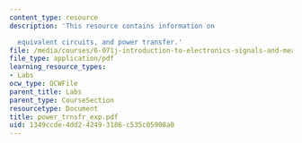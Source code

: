 ```yaml
---
content_type: resource
description: 'This resource contains information on

  equivalent circuits, and power transfer.'
file: /media/courses/6-071j-introduction-to-electronics-signals-and-measurement-spring-2006/1349ccde4dd242493186c535c05908a0_power_trnsfr_exp.pdf
file_type: application/pdf
learning_resource_types:
- Labs
ocw_type: OCWFile
parent_title: Labs
parent_type: CourseSection
resourcetype: Document
title: power_trnsfr_exp.pdf
uid: 1349ccde-4dd2-4249-3186-c535c05908a0
---
```

